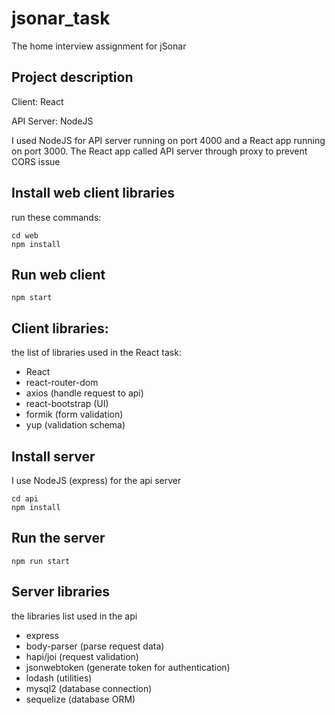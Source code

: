 # jsonar_task

The home interview assignment for jSonar

## Project description

Client: React

API Server: NodeJS

I used NodeJS for API server running on port 4000 and a React app running on port 3000. The React app called API server through proxy to prevent CORS issue

## Install web client libraries

run these commands:

```
cd web
npm install
```

## Run web client
```
npm start
```

## Client libraries:

the list of libraries used in the React task:

* React
* react-router-dom 
* axios (handle request to api)
* react-bootstrap (UI)
* formik (form validation)
* yup (validation schema)

## Install server

I use NodeJS (express) for the api server

```
cd api
npm install
```

## Run the server

```
npm run start
```

## Server libraries

the libraries list used in the api

* express
* body-parser (parse request data)
* hapi/joi (request validation)
* jsonwebtoken (generate token for authentication)
* lodash (utilities)
* mysql2 (database connection)
* sequelize (database ORM)